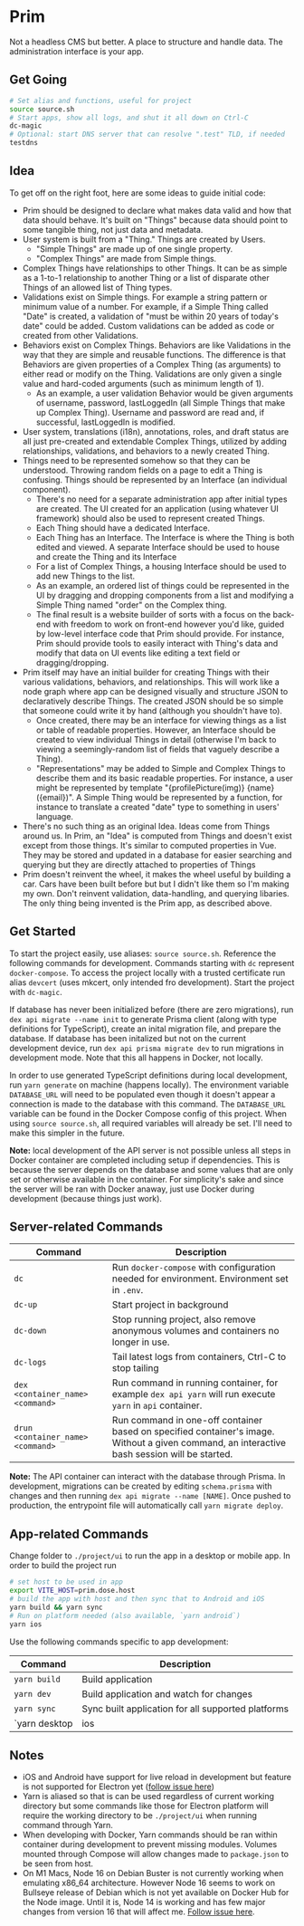 # Prim

Not a headless CMS but better. A place to structure and handle data. The administration interface is your app.

## Get Going

```bash
# Set alias and functions, useful for project
source source.sh
# Start apps, show all logs, and shut it all down on Ctrl-C
dc-magic
# Optional: start DNS server that can resolve ".test" TLD, if needed
testdns
```

## Idea

To get off on the right foot, here are some ideas to guide initial code:

- Prim should be designed to declare what makes data valid and how that data should behave. It's built on "Things" because data should point to some tangible thing, not just data and metadata.
- User system is built from a "Thing." Things are created by Users.
  - "Simple Things" are made up of one single property.
  - "Complex Things" are made from Simple things.
- Complex Things have relationships to other Things. It can be as simple as a 1-to-1 relationship to another Thing or a list of disparate other Things of an allowed list of Thing types.
- Validations exist on Simple things. For example a string pattern or minimum value of a number. For example, if a Simple Thing called "Date" is created, a validation of "must be within 20 years of today's date" could be added. Custom validations can be added as code or created from other Validations.
- Behaviors exist on Complex Things. Behaviors are like Validations in the way that they are simple and reusable functions. The difference is that Behaviors are given properties of a Complex Thing (as arguments) to either read or modify on the Thing. Validations are only given a single value and hard-coded arguments (such as minimum length of 1).
  - As an example, a user validation Behavior would be given arguments of username, password, lastLoggedIn (all Simple Things that make up Complex Thing). Username and password are read and, if successful, lastLoggedIn is modified.
- User system, translations (i18n), annotations, roles, and draft status are all just pre-created and extendable Complex Things, utilized by adding relationships, validations, and behaviors to a newly created Thing.
- Things need to be represented somehow so that they can be understood. Throwing random fields on a page to edit a Thing is confusing. Things should be represented by an Interface (an individual component).
  - There's no need for a separate administration app after initial types are created. The UI created for an application (using whatever UI framework) should also be used to represent created Things.
  - Each Thing should have a dedicated Interface.
  - Each Thing has an Interface. The Interface is where the Thing is both edited and viewed. A separate Interface should be used to house and create the Thing and its Interface
  - For a list of Complex Things, a housing Interface should be used to add new Things to the list.
  - As an example, an ordered list of things could be represented in the UI by dragging and dropping components from a list and modifying a Simple Thing named "order" on the Complex thing.
  - The final result is a website builder of sorts with a focus on the back-end with freedom to work on front-end however you'd like, guided by low-level interface code that Prim should provide. For instance, Prim should provide tools to easily interact with Thing's data and modify that data on UI events like editing a text field or dragging/dropping.
- Prim itself may have an initial builder for creating Things with their various validations, behaviors, and relationships. This will work like a node graph where app can be designed visually and structure JSON to declaratively describe Things. The created JSON should be so simple that someone could write it by hand (although you shouldn't have to).
  - Once created, there may be an interface for viewing things as a list or table of readable properties. However, an Interface should be created to view individual Things in detail (otherwise I'm back to viewing a seemingly-random list of fields that vaguely describe a Thing).
  - "Representations" may be added to Simple and Complex Things to describe them and its basic readable properties. For instance, a user might be represented by template "{profilePicture(img)} {name} ({email})". A Simple Thing would be represented by a function, for instance to translate a created "date" type to something in users' language.
- There's no such thing as an original Idea. Ideas come from Things around us. In Prim, an "Idea" is computed from Things and doesn't exist except from those things. It's similar to computed properties in Vue. They may be stored and updated in a database for easier searching and querying but they are directly attached to properties of Things
- Prim doesn't reinvent the wheel, it makes the wheel useful by building a car. Cars have been built before but but I didn't like them so I'm making my own. Don't reinvent validation, data-handling, and querying libaries. The only thing being invented is the Prim app, as described above.

## Get Started

To start the project easily, use aliases: `source source.sh`. Reference the following commands for development. Commands starting with `dc` represent `docker-compose`. To access the project locally with a trusted certificate run alias `devcert` (uses mkcert, only intended fro development). Start the project with `dc-magic`.

If database has never been initialized before (there are zero migrations), run `dex api migrate --name init` to generate Prisma client (along with type definitions for TypeScript), create an inital migration file, and prepare the database. If database has been initalized but not on the current development device, run `dex api prisma migrate dev` to run migrations in development mode. Note that this all happens in Docker, not locally.

In order to use generated TypeScript definitions during local development, run `yarn generate` on machine (happens locally). The environment variable `DATABASE_URL` will need to be populated even though it doesn't appear a connection is made to the database with this command. The `DATABASE_URL` variable can be found in the Docker Compose config of this project. When using `source source.sh`, all required variables will already be set. I'll need to make this simpler in the future.

**Note:** local development of the API server is not possible unless all steps in Docker container are completed including setup if dependencies. This is because the server depends on the database and some values that are only set or otherwise available in the container. For simplicity's sake and since the server will be ran with Docker anaway, just use Docker during development (because things just work).

## Server-related Commands

Command | Description
--- | ---
`dc` | Run `docker-compose` with configuration needed for environment. Environment set in `.env`.
`dc-up` | Start project in background
`dc-down` | Stop running project, also remove anonymous volumes and containers no longer in use.
`dc-logs` | Tail latest logs from containers, Ctrl-C to stop tailing
`dex <container_name> <command>` | Run command in running container, for example `dex api yarn` will run execute `yarn` in `api` container.
`drun <container_name> <command>` | Run command in one-off container based on specified container's image. Without a given command, an interactive bash session will be started.

**Note:** The API container can interact with the database through Prisma. In development, migrations can be created by editing `schema.prisma` with changes and then running `dex api migrate --name [NAME]`. Once pushed to production, the entrypoint file will automatically call `yarn migrate deploy`.

## App-related Commands

Change folder to `./project/ui` to run the app in a desktop or mobile app. In order to build the project run 

```bash
# set host to be used in app
export VITE_HOST=prim.dose.host
# build the app with host and then sync that to Android and iOS
yarn build && yarn sync
# Run on platform needed (also available, `yarn android`)
yarn ios
```

Use the following commands specific to app development:

Command | Description
--- | ---
`yarn build` | Build application
`yarn dev` | Build application and watch for changes
`yarn sync` | Sync built application for all supported platforms
`yarn desktop|ios|android` | Run built project on platform

## Notes

- iOS and Android have support for live reload in development but feature is not supported for Electron yet ([follow issue here](https://github.com/capacitor-community/electron/issues/120))
- Yarn is aliased so that is can be used regardless of current working directory but some commands like those for Electron platform will require the working directory to be `./project/ui` when running command through Yarn.
- When developing with Docker, Yarn commands should be ran within container during development to prevent missing modules. Volumes mounted through Compose will allow changes made to `package.json` to be seen from host.
- On M1 Macs, Node 16 on Debian Buster is not currently working when emulating x86_64 architecture. However Node 16 seems to work on Bullseye release of Debian which is not yet available on Docker Hub for the Node image. Until it is, Node 14 is working and has few major changes from version 16 that will affect me. [Follow issue here](https://github.com/docker/for-mac/issues/5831).
